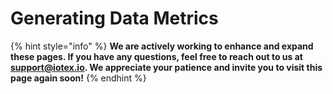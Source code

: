 # Generating Data Metrics

{% hint style="info" %}
**We are actively working to enhance and expand these pages. If you have any questions, feel free to reach out to us at** [**support@iotex.io**](mailto:support@iotex.io)**. We appreciate your patience and invite you to visit this page again soon!**
{% endhint %}
